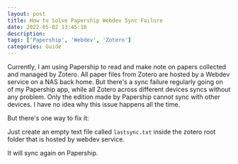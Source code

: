 ```yaml
---
layout: post
title: How to Solve Papership Webdev Sync Failure
date: 2022-05-02 13:45:10
description:
tags: ['Papership', 'Webdev', 'Zotero']
categories: Guide
---
```


Currently, I am using Papership to read and make note on papers collected and managed by Zotero.
All paper files from Zotero are hosted by a Webdev service on a NAS back home.
But there's a sync failure regularly going on of my Papership app, while all Zotero across different devices syncs without any problem.
Only the edition made by Papership cannot sync with other devices. I have no idea why this issue happens all the time.

But there's one way to fix it:

Just create an empty text file called `lastsync.txt` inside the zotero root folder that is hosted by webdev service.

It will sync again on Papership.
